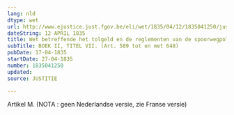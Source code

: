 ```yaml
---
lang: nld
dtype: wet
url: http://www.ejustice.just.fgov.be/eli/wet/1835/04/12/1835041250/justel
dateString: 12 APRIL 1835
title: Wet betreffende het tolgeld en de reglementen van de spoorwegpolitie
subTitle: BOEK II, TITEL VII. (Art. 589 tot en met 648)
pubDate: 17-04-1835
startDate: 27-04-1835
number: 1835041250
updated: 
source: JUSTITIE

---
```

Artikel  M. (NOTA : geen Nederlandse versie, zie Franse versie)

